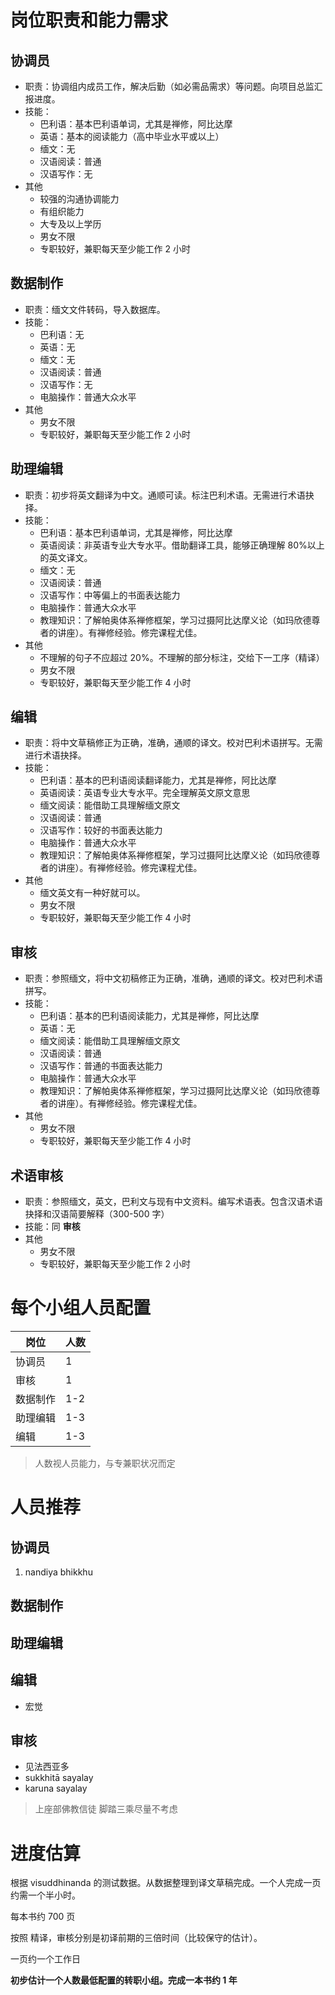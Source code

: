 # 岗位职责和能力需求

## 协调员

-   职责：协调组内成员工作，解决后勤（如必需品需求）等问题。向项目总监汇报进度。
-   技能：
    -   巴利语：基本巴利语单词，尤其是禅修，阿比达摩
    -   英语：基本的阅读能力（高中毕业水平或以上）
    -   缅文：无
    -   汉语阅读：普通
    -   汉语写作：无
-   其他
    -   较强的沟通协调能力
    -   有组织能力
    -   大专及以上学历
    -   男女不限
    -   专职较好，兼职每天至少能工作 2 小时

## 数据制作

-   职责：缅文文件转码，导入数据库。
-   技能：
    -   巴利语：无
    -   英语：无
    -   缅文：无
    -   汉语阅读：普通
    -   汉语写作：无
    -   电脑操作：普通大众水平
-   其他
    -   男女不限
    -   专职较好，兼职每天至少能工作 2 小时

## 助理编辑

-   职责：初步将英文翻译为中文。通顺可读。标注巴利术语。无需进行术语抉择。
-   技能：
    -   巴利语：基本巴利语单词，尤其是禅修，阿比达摩
    -   英语阅读：非英语专业大专水平。借助翻译工具，能够正确理解 80%以上的英文译文。
    -   缅文：无
    -   汉语阅读：普通
    -   汉语写作：中等偏上的书面表达能力
    -   电脑操作：普通大众水平
    -   教理知识：了解帕奥体系禅修框架，学习过摄阿比达摩义论（如玛欣德尊者的讲座）。有禅修经验。修完课程尤佳。
-   其他
    -   不理解的句子不应超过 20%。不理解的部分标注，交给下一工序（精译）
    -   男女不限
    -   专职较好，兼职每天至少能工作 4 小时

## 编辑

-   职责：将中文草稿修正为正确，准确，通顺的译文。校对巴利术语拼写。无需进行术语抉择。
-   技能：
    -   巴利语：基本的巴利语阅读翻译能力，尤其是禅修，阿比达摩
    -   英语阅读：英语专业大专水平。完全理解英文原文意思
    -   缅文阅读：能借助工具理解缅文原文
    -   汉语阅读：普通
    -   汉语写作：较好的书面表达能力
    -   电脑操作：普通大众水平
    -   教理知识：了解帕奥体系禅修框架，学习过摄阿比达摩义论（如玛欣德尊者的讲座）。有禅修经验。修完课程尤佳。
-   其他
    -   缅文英文有一种好就可以。
    -   男女不限
    -   专职较好，兼职每天至少能工作 4 小时

## 审核

-   职责：参照缅文，将中文初稿修正为正确，准确，通顺的译文。校对巴利术语拼写。
-   技能：
    -   巴利语：基本的巴利语阅读能力，尤其是禅修，阿比达摩
    -   英语：无
    -   缅文阅读：能借助工具理解缅文原文
    -   汉语阅读：普通
    -   汉语写作：普通的书面表达能力
    -   电脑操作：普通大众水平
    -   教理知识：了解帕奥体系禅修框架，学习过摄阿比达摩义论（如玛欣德尊者的讲座）。有禅修经验。修完课程尤佳。
-   其他
    -   男女不限
    -   专职较好，兼职每天至少能工作 4 小时

## 术语审核

-   职责：参照缅文，英文，巴利文与现有中文资料。编写术语表。包含汉语术语抉择和汉语简要解释（300-500 字）
-   技能：同 **审核**
-   其他
    -   男女不限
    -   专职较好，兼职每天至少能工作 2 小时

# 每个小组人员配置

| 岗位     | 人数 |
| -------- | ---- |
| 协调员   | 1    |
| 审核     | 1    |
| 数据制作 | 1-2  |
| 助理编辑 | 1-3  |
| 编辑     | 1-3  |

> 人数视人员能力，与专兼职状况而定

# 人员推荐

## 协调员

1. nandiya bhikkhu

## 数据制作

## 助理编辑

## 编辑

-   宏觉

## 审核

-   见法西亚多
-   sukkhitā sayalay
-   karuna sayalay

> 上座部佛教信徒 脚踏三乘尽量不考虑

# 进度估算

根据 visuddhinanda 的测试数据。从数据整理到译文草稿完成。一个人完成一页约需一个半小时。

每本书约 700 页

按照 精译，审核分别是初译前期的三倍时间（比较保守的估计）。

一页约一个工作日

**初步估计一个人数最低配置的转职小组。完成一本书约 1 年**

